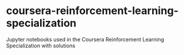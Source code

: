 # coursera-reinforcement-learning-specialization
Jupyter notebooks used in the Coursera Reinforcement Learning Specialization with solutions
